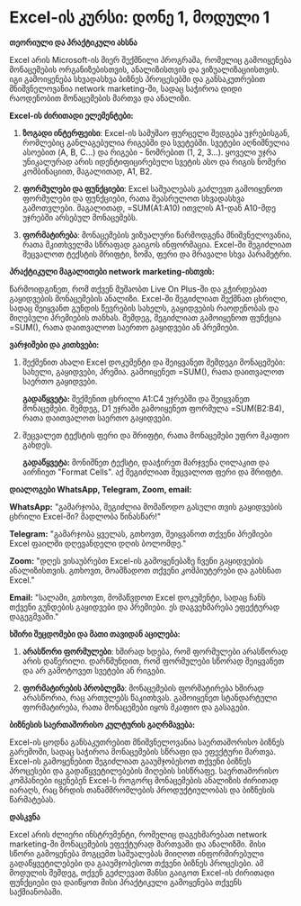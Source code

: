 # **Excel-ის კურსი: დონე 1, მოდული 1**

**თეორიული და პრაქტიკული ახსნა**

Excel არის Microsoft-ის მიერ შექმნილი პროგრამა, რომელიც გამოიყენება მონაცემების ორგანიზებისთვის, ანალიზისთვის და ვიზუალიზაციისთვის. იგი გამოიყენება სხვადასხვა ბიზნეს პროცესებში და განსაკუთრებით მნიშვნელოვანია network marketing-ში, სადაც საჭიროა დიდი რაოდენობით მონაცემების მართვა და ანალიზი.

**Excel-ის ძირითადი ელემენტები:**

1. **ზოგადი ინტერფეისი**: Excel-ის სამუშაო ფურცელი შედგება უჯრებისგან, რომლებიც განლაგებულია რიგებში და სვეტებში. სვეტები აღნიშნულია ასოებით (A, B, C...) და რიგები - ნომრებით (1, 2, 3...). ყოველი უჯრა უნიკალურად არის იდენტიფიცირებული სვეტის ასო და რიგის ნომერი კომბინაციით, მაგალითად, A1, B2.

2. **ფორმულები და ფუნქციები**: Excel საშუალებას გაძლევთ გამოიყენოთ ფორმულები და ფუნქციები, რათა შეასრულოთ სხვადასხვა გამოთვლები. მაგალითად, =SUM(A1:A10) ითვლის A1-დან A10-მდე უჯრებში არსებულ მონაცემებს.

3. **ფორმატირება**: მონაცემების ვიზუალური წარმოდგენა მნიშვნელოვანია, რათა მკითხველმა სწრაფად გაიგოს ინფორმაცია. Excel-ში შეგიძლიათ შეცვალოთ ტექსტის შრიფტი, ზომა, ფერი და მრავალი სხვა პარამეტრი.

**პრაქტიკული მაგალითები network marketing-ისთვის:**

წარმოიდგინეთ, რომ თქვენ მუშაობთ Live On Plus-ში და გჭირდებათ გაყიდვების მონაცემების ანალიზი. Excel-ში შეგიძლიათ შექმნათ ცხრილი, სადაც შეიყვანთ გუნდის წევრების სახელს, გაყიდვების რაოდენობას და მიღებული პრემიების თანხას. შემდეგ, შეგიძლიათ გამოიყენოთ ფუნქცია =SUM(), რათა დაითვალოთ საერთო გაყიდვები ან პრემიები.

**ვარჯიშები და კითხვები:**

1. შექმენით ახალი Excel დოკუმენტი და შეიყვანეთ შემდეგი მონაცემები: სახელი, გაყიდვები, პრემია. გამოიყენეთ =SUM(), რათა დაითვალოთ საერთო გაყიდვები.
   
   **გადაწყვეტა:** შექმენით ცხრილი A1:C4 უჯრებში და შეიყვანეთ მონაცემები. შემდეგ, D1 უჯრაში გამოიყენეთ ფორმულა =SUM(B2:B4), რათა დაითვალოთ საერთო გაყიდვები.

2. შეცვალეთ ტექსტის ფერი და შრიფტი, რათა მონაცემები უფრო მკაფიო გახდეს.

   **გადაწყვეტა:** მონიშნეთ ტექსტი, დააჭირეთ მარჯვენა ღილაკით და აირჩიეთ "Format Cells". აქ შეგიძლიათ შეცვალოთ ფერი და შრიფტი.

**დიალოგები WhatsApp, Telegram, Zoom, email:**

**WhatsApp:** "გამარჯობა, შეგიძლია მომაწოდო გასული თვის გაყიდვების ცხრილი Excel-ში? მადლობა წინასწარ!"

**Telegram:** "გამარჯობა ყველას, გთხოვთ, შეიყვანოთ თქვენი პრემიები Excel ფაილში დღევანდელი დღის ბოლომდე."

**Zoom:** "დღეს ვისაუბრებთ Excel-ის გამოყენებაზე ჩვენი გაყიდვების ანალიზისთვის. გთხოვთ, მოამზადოთ თქვენი კომპიუტერები და გახსნათ Excel."

**Email:** "სალამი, გთხოვთ, მომაწვდოთ Excel დოკუმენტი, სადაც ჩანს თქვენი გუნდების გაყიდვები და პრემიები. ეს დაგვეხმარება ეფექტურად დაგეგმვაში."

**ხშირი შეცდომები და მათი თავიდან აცილება:**

1. **არასწორი ფორმულები**: ხშირად ხდება, რომ ფორმულები არასწორად არის დაწერილი. დარწმუნდით, რომ ფორმულები სწორად შეიყვანეთ და არ გამოტოვეთ სვეტები ან რიგები.

2. **ფორმატირების პრობლემა**: მონაცემების ფორმატირება ხშირად არასწორია, რაც ართულებს წაკითხვას. გამოიყენეთ სტანდარტული ფორმატირება, რათა მონაცემები იყოს მკაფიო და გასაგები.

**ბიზნესის საერთაშორისო კულტურის გაღრმავება:**

Excel-ის ცოდნა განსაკუთრებით მნიშვნელოვანია საერთაშორისო ბიზნეს გარემოში, სადაც საჭიროა მონაცემების სწრაფი და ეფექტური მართვა. Excel-ის გამოყენებით შეგიძლიათ გააუმჯობესოთ თქვენი ბიზნეს პროცესები და გადაწყვეტილებების მიღების სისწრაფე. საერთაშორისო კომპანიები იყენებენ Excel-ს როგორც მონაცემების ანალიზის ძირითად იარაღს, რაც ზრდის თანამშრომლების პროდუქტიულობას და ბიზნესის წარმატებას.

**დასკვნა**

Excel არის ძლიერი ინსტრუმენტი, რომელიც დაგეხმარებათ network marketing-ში მონაცემების ეფექტურად მართვაში და ანალიზში. მისი სწორი გამოყენება მოგცემთ საშუალებას მიიღოთ ინფორმირებული გადაწყვეტილებები და გააუმჯობესოთ თქვენი ბიზნეს პროცესები. ამ მოდულის შემდეგ, თქვენ გეძლევათ შანსი გაიგოთ Excel-ის ძირითადი ფუნქციები და დაიწყოთ მისი პრაქტიკული გამოყენება თქვენს საქმიანობაში.